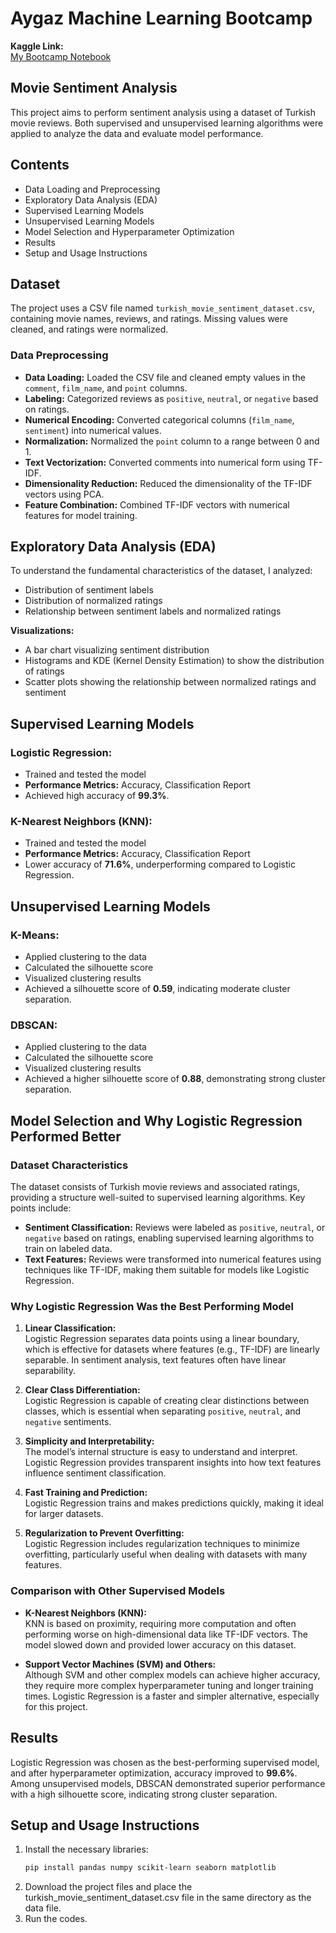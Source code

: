 # Aygaz Machine Learning Bootcamp  
**Kaggle Link:**  
[My Bootcamp Notebook](https://www.kaggle.com/code/nimetseyrek/mybootcampnotebook)  

## Movie Sentiment Analysis  
This project aims to perform sentiment analysis using a dataset of Turkish movie reviews. Both supervised and unsupervised learning algorithms were applied to analyze the data and evaluate model performance.

## Contents
- Data Loading and Preprocessing
- Exploratory Data Analysis (EDA)
- Supervised Learning Models
- Unsupervised Learning Models
- Model Selection and Hyperparameter Optimization
- Results
- Setup and Usage Instructions

## Dataset  
The project uses a CSV file named `turkish_movie_sentiment_dataset.csv`, containing movie names, reviews, and ratings. Missing values were cleaned, and ratings were normalized.

### Data Preprocessing  
- **Data Loading:** Loaded the CSV file and cleaned empty values in the `comment`, `film_name`, and `point` columns.  
- **Labeling:** Categorized reviews as `positive`, `neutral`, or `negative` based on ratings.  
- **Numerical Encoding:** Converted categorical columns (`film_name`, `sentiment`) into numerical values.  
- **Normalization:** Normalized the `point` column to a range between 0 and 1.  
- **Text Vectorization:** Converted comments into numerical form using TF-IDF.  
- **Dimensionality Reduction:** Reduced the dimensionality of the TF-IDF vectors using PCA.  
- **Feature Combination:** Combined TF-IDF vectors with numerical features for model training.

## Exploratory Data Analysis (EDA)  
To understand the fundamental characteristics of the dataset, I analyzed:

- Distribution of sentiment labels
- Distribution of normalized ratings
- Relationship between sentiment labels and normalized ratings

**Visualizations:**  
- A bar chart visualizing sentiment distribution  
- Histograms and KDE (Kernel Density Estimation) to show the distribution of ratings  
- Scatter plots showing the relationship between normalized ratings and sentiment

## Supervised Learning Models  
### Logistic Regression:  
- Trained and tested the model  
- **Performance Metrics:** Accuracy, Classification Report  
- Achieved high accuracy of **99.3%**.

### K-Nearest Neighbors (KNN):  
- Trained and tested the model  
- **Performance Metrics:** Accuracy, Classification Report  
- Lower accuracy of **71.6%**, underperforming compared to Logistic Regression.

## Unsupervised Learning Models  
### K-Means:  
- Applied clustering to the data  
- Calculated the silhouette score  
- Visualized clustering results  
- Achieved a silhouette score of **0.59**, indicating moderate cluster separation.

### DBSCAN:  
- Applied clustering to the data  
- Calculated the silhouette score  
- Visualized clustering results  
- Achieved a higher silhouette score of **0.88**, demonstrating strong cluster separation.

## Model Selection and Why Logistic Regression Performed Better  
### Dataset Characteristics  
The dataset consists of Turkish movie reviews and associated ratings, providing a structure well-suited to supervised learning algorithms. Key points include:

- **Sentiment Classification:** Reviews were labeled as `positive`, `neutral`, or `negative` based on ratings, enabling supervised learning algorithms to train on labeled data.  
- **Text Features:** Reviews were transformed into numerical features using techniques like TF-IDF, making them suitable for models like Logistic Regression.

### Why Logistic Regression Was the Best Performing Model  
1. **Linear Classification:**  
   Logistic Regression separates data points using a linear boundary, which is effective for datasets where features (e.g., TF-IDF) are linearly separable. In sentiment analysis, text features often have linear separability.

2. **Clear Class Differentiation:**  
   Logistic Regression is capable of creating clear distinctions between classes, which is essential when separating `positive`, `neutral`, and `negative` sentiments.

3. **Simplicity and Interpretability:**  
   The model’s internal structure is easy to understand and interpret. Logistic Regression provides transparent insights into how text features influence sentiment classification.

4. **Fast Training and Prediction:**  
   Logistic Regression trains and makes predictions quickly, making it ideal for larger datasets.

5. **Regularization to Prevent Overfitting:**  
   Logistic Regression includes regularization techniques to minimize overfitting, particularly useful when dealing with datasets with many features.

### Comparison with Other Supervised Models  
- **K-Nearest Neighbors (KNN):**  
   KNN is based on proximity, requiring more computation and often performing worse on high-dimensional data like TF-IDF vectors. The model slowed down and provided lower accuracy on this dataset.

- **Support Vector Machines (SVM) and Others:**  
   Although SVM and other complex models can achieve higher accuracy, they require more complex hyperparameter tuning and longer training times. Logistic Regression is a faster and simpler alternative, especially for this project.

## Results  
Logistic Regression was chosen as the best-performing supervised model, and after hyperparameter optimization, accuracy improved to **99.6%**. Among unsupervised models, DBSCAN demonstrated superior performance with a high silhouette score, indicating strong cluster separation.

## Setup and Usage Instructions
1. Install the necessary libraries:
   ```bash
   pip install pandas numpy scikit-learn seaborn matplotlib
2. Download the project files and place the turkish_movie_sentiment_dataset.csv file in the same directory as the data file.
3. Run the codes.

